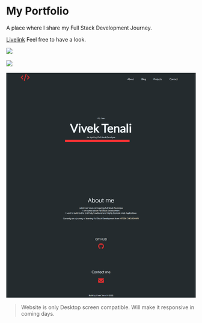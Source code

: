 
# My Portfolio

A place where I share my Full Stack Development Journey. 

[Livelink](https://vivektenali.netlify.app/)
Feel free to have a look. 

![](https://img.shields.io/badge/Build%20with-HTML%2BCSS-orange)

![](https://img.shields.io/badge/Created%20by-Vivek%20Tenali-blue)




![Website Screenshot](./Assets/website.png)

> Website is only Desktop screen compatible. Will make it responsive in coming days. 

